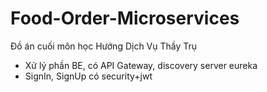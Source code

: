 # Food-Order-Microservices
Đồ án cuối môn học Hướng Dịch Vụ Thầy Trụ
- Xử lý phần BE, có API Gateway, discovery server eureka
- SignIn, SignUp có security+jwt
